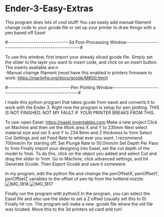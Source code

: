 # Ender-3-Easy-Extras
This program does lots of cool stuff! You can easily add manual filament change code to your gcode file or set up your printer to draw things with a pen based off Easel

#-------------------------------3d Post-Processing Window------------------------------------------------------#

To use this window, first import your already sliced gcode file. Simply set the slider to the layer you want to insert code, and click on an insert button.
The inserts available are:n\
-Manual chainge filament (must have this enabled in printers firmware to work: https://marlinfw.org/docs/gcode/M600.html)


#--------------------------------Pen Plotting Window------------------------------------------------------------#

I made this python program that takes gcode from easel and converts it to work with the Ender 3. Right now the program is setup for pen plotting. THIS IS NOT FINISHED. NOT MY FAULT IF YOUR PRINTER BREAKS FROM THIS.

To use: open Easel: https://easel.inventables.com
Make a new project
Click on Machine and then set the Work area X and Y to 235mm
Next select material size and set X and Y to 234.9mm and Z thickness to 1mm
Select Cut Settings and set Feed Rate to what ever you want. I recommend 700mm/m for starting off.
Set Plunge Rate to 50.0mm/m
Set Depth Per Pass to 1mm
Finally import your designing into Easel, set the cut depth of the model to 1mm. To do this, click on the object you added and select Cut and drag the slider to 1mm.
Go to Machine, click advanced settings, and hit Generate Gcode. Then Export Gcode and save it somewere.

In my program, edit the python file and chainge the penOffsetX, penOffsetY, penOffsetZ variables to the offset of pen tip from the hottend nozzle. ![IMG_1818](https://user-images.githubusercontent.com/42445164/117326518-b9f68880-ae5f-11eb-9351-b19b145085ac.JPG)
![IMG_1817](https://user-images.githubusercontent.com/42445164/117326525-bb27b580-ae5f-11eb-88c3-e622289561df.JPG)

Finally run the program with python3 
In the program, you can select the Easel file and also use the slider to set a Z offset (usually set this to 0).
Finally hit run. The program will make a new .gcode file where the old file was located. Move this to the 3d printers sd card and run!


